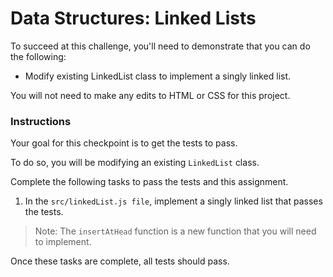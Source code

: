 # Data Structures: Linked Lists

To succeed at this challenge, you'll need to demonstrate that you can do the following:

- Modify existing LinkedList class to implement a singly linked list.

You will not need to make any edits to HTML or CSS for this project.

### <b>Instructions</b>

Your goal for this checkpoint is to get the tests to pass.

To do so, you will be modifying an existing `LinkedList` class.

Complete the following tasks to pass the tests and this assignment.

1. In the `src/linkedList.js file`, implement a singly linked list that passes the tests.

> Note: The `insertAtHead` function is a new function that you will need to implement.

Once these tasks are complete, all tests should pass.
